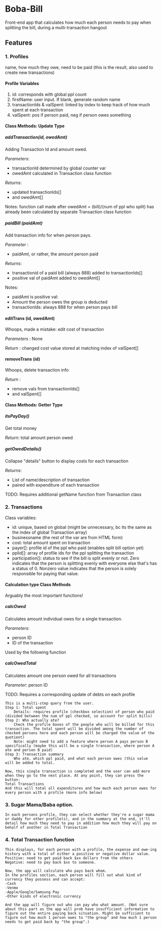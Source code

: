 # Boba-Bill
Front-end app that calculates how much each person needs to pay when splitting the bill, during a multi-transaction hangout

## Features
### 1. Profiles
name, how much they owe, need to be paid (this is the result, also used to create new transactions)

#### Profile Variables
1. id: corresponds with global ppl count
2. firstName: user input. If blank, generate random name
3. transactionIds & valSpent: linked by index to keep track of how much spent at each transaction
4. valSpent: pos if person paid, neg if person owes something

#### Class Methods: Update Type

##### addTransaction(id, owedAmt)

Adding Transaction Id and amount owed.

*Parameters*: 

- transactionId determined by global counter var
- owedAmt calculated in Transaction class function

*Returns*:
- updated transactionIds[] 
- and owedAmt[]

Notes: function call made after owedAmt = (bill)/(num of ppl who split) has already been calculated by separate Transaction class function

##### paidBill (paidAmt)

Add transaction info for when person pays.

*Parameter* : 

- paidAmt, or rather, the amount person paid

*Returns*: 

- transactionid of a paid bill (always 888) added to transactionIds[] 
- positive val of paidAmt added to owedAmt[]

Notes:
- paidAmt is positive val: 
- Amount the person owes the group is deducted
- transactionIds: always 888 for when person pays bill

#### editTrans (id, owedAmt) 
Whoops, made a mistake: edit cost of transaction

*Parameters* : None

*Return* : changed cost value stored at matching index of valSpent[]

#### removeTrans (id)

Whoops, delete transaction info

*Return* :
- remove vals from transactionIds[]
- and valSpent[]


#### Class Methods: Getter Type
##### itsPayDay()
Get total money

*Return*: total amount person owed

##### getOwedDetails()
Collapse "details" button to display costs for each transaction

*Returns*: 
- List of name/description of transaction
- paired with expenditure of each transaction

TODO: Requires additional getName function from Transaction class


### 2. Transactions
Class variables:

- id: unique, based on global (might be unnecessary, bc its the same as the index of global Transaction array)
- businessname (the rest of the var are from HTML form)
- cost: total amount spent on transaction
- payer[]: profile id of the ppl who paid (enables split bill option yet)
- pplid[]: array of profile ids for the ppl splitting the transaction
- participation[]: status to see if the bill is split evenly or not. Zero indicates that the person is splitting evenly with everyone else that's has a status of 0. Nonzero value indicates that the person is solely responsible for paying that value.

#### Calculation type Class Methods
Arguably the most important functions!

##### calcOwed
Calculates amount individual owes for a single transaction.

*Parameters*: 
- person ID
- ID of the transaction

Used by the following function

##### calcOwedTotal
Calculates amount one person owed for all transactions

*Parameter*: person ID


TODO: Requires a corresponding update of debts on each profile 



    This is a multi-step query from the user.
    Step 1: Total spent
        Details: requires profile (checkbox selection) of person who paid (divided between the num of ppl checked, so account for split bills)
    Step 2: Who actually ate?
        Check the profile boxes of the people who will be billed for this transaction. The total spent will be divided among the number of checked persons here and each person will be charged the value of the quotient) 
        Note: might need to add a feature where person A pays person B specifically (maybe this will be a single transaction, where person A ate and person B paid)
    Step 3: Transaction summary
        Who ate, which ppl paid, and what each person owes (this value will be added to total.
    
    Now, this single transaction is completed and the user can add more when they go to the next place. At any point, they can press the button:
    Total Transactions
    And this will total all expenditures and how much each person owes for every person with a profile (more info below)
      
### 3. Sugar Mama/Baba option.
    In each persons profile, they can select whether they're a sugar mama or daddy for other profile(s), and in the summary at the end, it'll detail how much they need to pay in addition how much they will pay on behalf of another in Total Transaction
    
### 4. Total Transaction function 
    This displays, for each person with a profile, the expense and owe-ing history with a total of either a positive or negative dollar value. 
    Positive: need to get paid back $xx dollars from the others 
    Negative: need to pay back $xx to someone. 
    
    Now, the app will calculate who pays back whom.
    In the profiles section, each person will fill out what kind of currency they possess and can accept:
    -Cash
    -Venmo
    -Apple/Google/Samsung Pay
    -Other kinds of electronic currency

    And the app will figure out who can pay who what amount. (Not sure about this part as the app will prob have insufficient information to figure out the entire paying back situation. Might be sufficient to figure out how much 1 person owes to "the group" and how much 1 person needs to get paid back by "the group".) 
